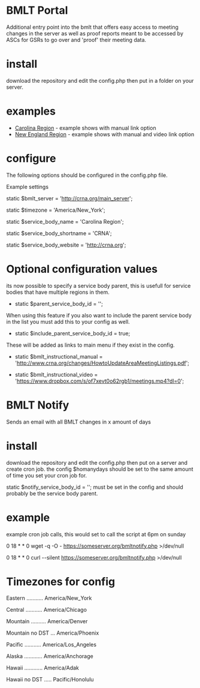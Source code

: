 # BMLT Portal

Additional entry point into the bmlt that offers easy access to meeting changes in the server as well as proof reports meant to be accessed by ASCs for GSRs to go over and 'proof' their meeting data.

# install
download the repository and edit the config.php then put in a folder on your server.

# examples
 * [Carolina Region](http://crna.org/changes) - example shows with manual link option
 * [New England Region](https://nerna.org/changes) - example shows with manual and video link option

# configure
The following options should be configured in the config.php file.

Example settings

static $bmlt_server = 'http://crna.org/main_server';

static $timezone = 'America/New_York';

static $service_body_name = 'Carolina Region';

static $service_body_shortname = 'CRNA';

static $service_body_website = 'http://crna.org';




# Optional configuration values

its now possible to specify a service body parent, this is usefull for service bodies that have multiple regions in them.

* static $parent_service_body_id = '';

When using this feature if you also want to include the parent service body in the list you must add this to your config as well.
* static $include_parent_service_body_id = true;

These will be added as links to main menu if they exist in the config.

* static $bmlt_instructional_manual = 'http://www.crna.org/changes/HowtoUpdateAreaMeetingListings.pdf';

* static $bmlt_instructional_video = 'https://www.dropbox.com/s/of7xevt0o62rgb1/meetings.mp4?dl=0';

# BMLT Notify

Sends an email with all BMLT changes in x amount of days

# install
download the repository and edit the config.php then put on a server and create cron job. the config $homanydays should be set to the same amount of time you set your cron job for.

static $notify_service_body_id = ''; must be set in the config and should probably be the service body parent.

# example
example cron job calls, this would set to call the script at 6pm on sunday

0 18 * * 0 wget -q -O - https://someserver.org/bmltnotify.php >/dev/null 

0 18 * * 0 curl --silent https://someserver.org/bmltnotify.php >/dev/null

# Timezones for config
Eastern ........... America/New_York

Central ........... America/Chicago

Mountain .......... America/Denver

Mountain no DST ... America/Phoenix

Pacific ........... America/Los_Angeles

Alaska ............ America/Anchorage

Hawaii ............ America/Adak

Hawaii no DST ..... Pacific/Honolulu
